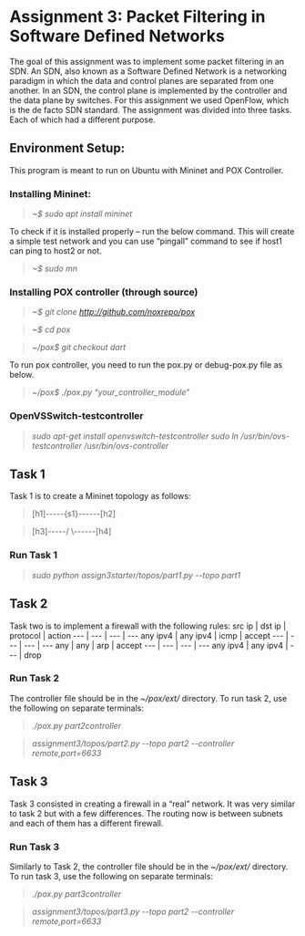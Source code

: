 # Assignment 3: Packet Filtering in Software Defined Networks

The goal of this assignment was to implement some packet filtering in an SDN. An SDN, also known as a Software Defined Network is a networking paradigm in which the data and control planes are separated from one another. In an SDN, the control plane is implemented by the controller and the data plane by switches. For this assignment we used OpenFlow, which is the de facto SDN standard. The assignment was divided into three tasks. Each of which had a different purpose.

## Environment Setup:
This program is meant to run on Ubuntu with Mininet and POX Controller.

### Installing Mininet:
>*~$ sudo apt install mininet*

To check if it is installed properly – run the below command. This will create a simple test
network and you can use “pingall” command to see if host1 can ping to host2 or not.
>*~$ sudo mn*

### Installing POX controller (through source)
>*~$ git clone http://github.com/noxrepo/pox*

>*~$ cd pox*

>*~/pox$ git checkout dart*

To run pox controller, you need to run the pox.py or debug-pox.py file as below.

>*~/pox$ ./pox.py “your_controller_module”*

### OpenVSSwitch-testcontroller
>*sudo apt-get install openvswitch-testcontroller*
>*sudo ln /usr/bin/ovs-testcontroller /usr/bin/ovs-controller*

## Task 1
Task 1 is to create a Mininet topology as follows:

>[h1]-----{s1}------[h2]

>[h3]-----/   \\------[h4]

### Run Task 1
>*sudo python assign3starter/topos/part1.py --topo part1*

## Task 2
Task two is to implement a firewall with the following rules:
src ip | dst ip | protocol | action
--- | --- | --- | ---
any ipv4 | any ipv4 | icmp | accept
--- | --- | --- | ---
any | any | arp | accept
--- | --- | --- | ---
any ipv4 | any ipv4 | --- | drop

### Run Task 2
The controller file should be in the *~/pox/ext/* directory. To run task 2, use the following on separate terminals:
>*./pox.py part2controller*

>*assignment3/topos/part2.py --topo part2 --controller remote,port=6633*

## Task 3
Task 3 consisted in creating a firewall in a “real” network. It was very similar to task 2 but with a few differences. The routing now is between subnets and each of them has a different firewall.

### Run Task 3
Similarly to Task 2, the controller file should be in the *~/pox/ext/* directory. To run task 3, use the following on separate terminals:
>*./pox.py part3controller*

>*assignment3/topos/part3.py --topo part2 --controller remote,port=6633*
